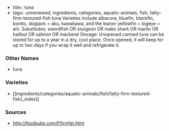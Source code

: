- title:: tuna
- tags:: unreviewed, ingredients, categories, aquatic-animals, fish, fatty-firm-textured-fish
tuna Varieties include albacore, bluefin, blackfin, bonito, skipjack = aku, kawakawa, and the leaner yellowfin = bigeye = ahi. Substitutes: swordfish OR sturgeon OR mako shark OR marlin OR halibut OR salmon OR mackerel Storage: Unopened canned tuna can be stored for up to a year in a dry, cool place. Once opened, it will keep for up to two days if you wrap it well and refrigerate it.

### Other Names

* tuna

### Varieties

* [[ingredients/categories/aquatic-animals/fish/fatty-firm-textured-fish/_index]]

### Sources
* http://foodsubs.com/Ffirmfat.html

